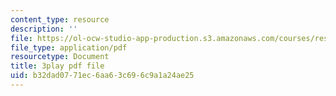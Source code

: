 ```yaml
---
content_type: resource
description: ''
file: https://ol-ocw-studio-app-production.s3.amazonaws.com/courses/res-6-012-introduction-to-probability-spring-2018/b32dad0771ec6aa63c696c9a1a24ae25_xDN5Onmu0mk.pdf
file_type: application/pdf
resourcetype: Document
title: 3play pdf file
uid: b32dad07-71ec-6aa6-3c69-6c9a1a24ae25
---
```

